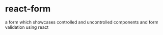 # react-form
a form which showcases controlled and uncontrolled components and form validation using react
